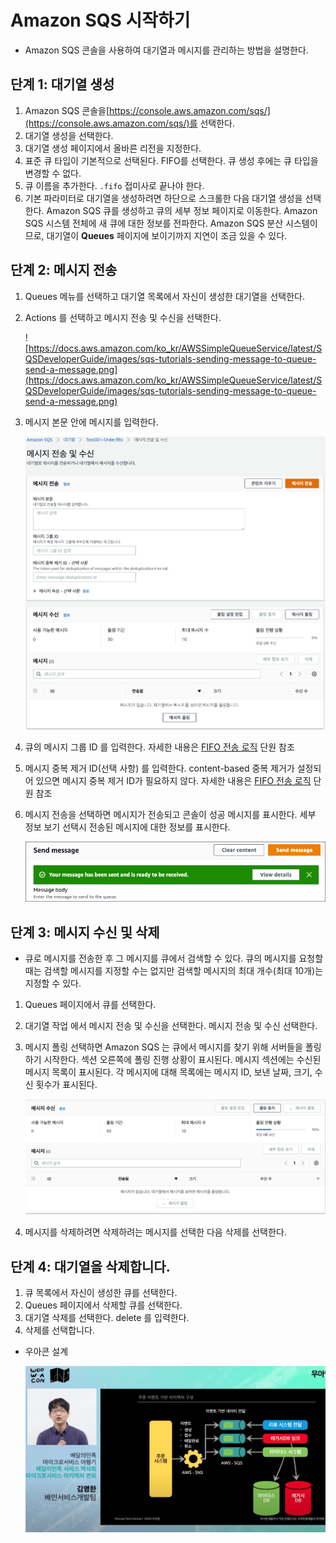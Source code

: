 # Amazon SQS 시작하기

- Amazon SQS 콘솔을 사용하여 대기열과 메시지를 관리하는 방법을 설명한다.

## 단계 1: 대기열 생성

1. Amazon SQS 콘솔을[https://console.aws.amazon.com/sqs/](https://console.aws.amazon.com/sqs/)를 선택한다.
2. 대기열 생성을 선택한다.
3. 대기열 생성 페이지에서 올바른 리전을 지정한다.
4. 표준 큐 타입이 기본적으로 선택된다. FIFO를 선택한다. 큐 생성 후에는 큐 타입을 변경할 수 없다.
5. 큐 이름을 추가한다. `.fifo` 접미사로 끝나야 한다.
6. 기본 파라미터로 대기열을 생성하려면 하단으로 스크롤한 다음 대기열 생성을 선택한다. Amazon SQS 큐를 생성하고 큐의 세부 정보 페이지로 이동한다. Amazon SQS 시스템 전체에 새 큐에 대한 정보를 전파한다. Amazon SQS 분산 시스템이므로, 대기열이 **Queues** 페이지에 보이기까지 지연이 조금 있을 수 있다.


## 단계 2: 메시지 전송

1. Queues 메뉴를 선택하고 대기열 목록에서 자신이 생성한 대기열을 선택한다.
2. Actions 를 선택하고 메시지 전송 및 수신을 선택한다.
    
    ![https://docs.aws.amazon.com/ko_kr/AWSSimpleQueueService/latest/SQSDeveloperGuide/images/sqs-tutorials-sending-message-to-queue-send-a-message.png](https://docs.aws.amazon.com/ko_kr/AWSSimpleQueueService/latest/SQSDeveloperGuide/images/sqs-tutorials-sending-message-to-queue-send-a-message.png)
    
3. 메시지 본문 안에 메시지를 입력한다.

    ![Untitled](./image/_2_/Untitled.png)

4. 큐의 메시지 그룹 ID 를 입력한다. 자세한 내용은 [FIFO 전송 로직](https://docs.aws.amazon.com/ko_kr/AWSSimpleQueueService/latest/SQSDeveloperGuide/FIFO-queues-understanding-logic.html) 단원 참조
5. 메시지 중복 제거 ID(선택 사항) 를 입력한다. content-based 중복 제거가 설정되어 있으면 메시지 중복 제거 ID가 필요하지 않다. 자세한 내용은 [FIFO 전송 로직](https://docs.aws.amazon.com/ko_kr/AWSSimpleQueueService/latest/SQSDeveloperGuide/FIFO-queues-understanding-logic.html) 단원 참조
6. 메시지 전송을 선택하면 메시지가 전송되고 콘솔이 성공 메시지를 표시한다. 세부 정보 보기 선택시 전송된 메시지에 대한 정보를 표시한다.
    
    ![Untitled](./image/_2_/Untitled%201.png)
    

## 단계 3: 메시지 수신 및 삭제

- 큐로 메시지를 전송한 후 그 메시지를 큐에서 검색할 수 있다. 큐의 메시지를 요청할 때는 검색할 메시지를 지정할 수는 없지만 검색할 메시지의 최대 개수(최대 10개)는 지정할 수 있다.
1. Queues 페이지에서 큐를 선택한다.
2. 대기열 작업 에서 메시지 전송 및 수신을 선택한다. 메시지 전송 및 수신 선택한다.
3. 메시지 폴링 선택하면 Amazon SQS 는 큐에서 메시지를 찾기 위해 서버들을 폴링하기 시작한다. 섹션 오른쪽에 폴링 진행 상황이 표시된다.
메시지 섹션에는 수신된 메시지 목록이 표시된다. 각 메시지에 대해 목록에는 메시지 ID, 보낸 날짜, 크기, 수신 횟수가 표시된다.
    
    ![Untitled](./image/_2_/Untitled%202.png)
    
4. 메시지를 삭제하려면 삭제하려는 메시지를 선택한 다음 삭제를 선택한다.

## 단계 4: 대기열을 삭제합니다.

1. 큐 목록에서 자신이 생성한 큐를 선택한다.
2. Queues 페이지에서 삭제할 큐를 선택한다.
3. 대기열 삭제를 선택한다. delete 를 입력한다.
4. 삭제를 선택합니다.

- 우아콘 설계
    
    ![Untitled](./image/_2_/Untitled%203.png)
